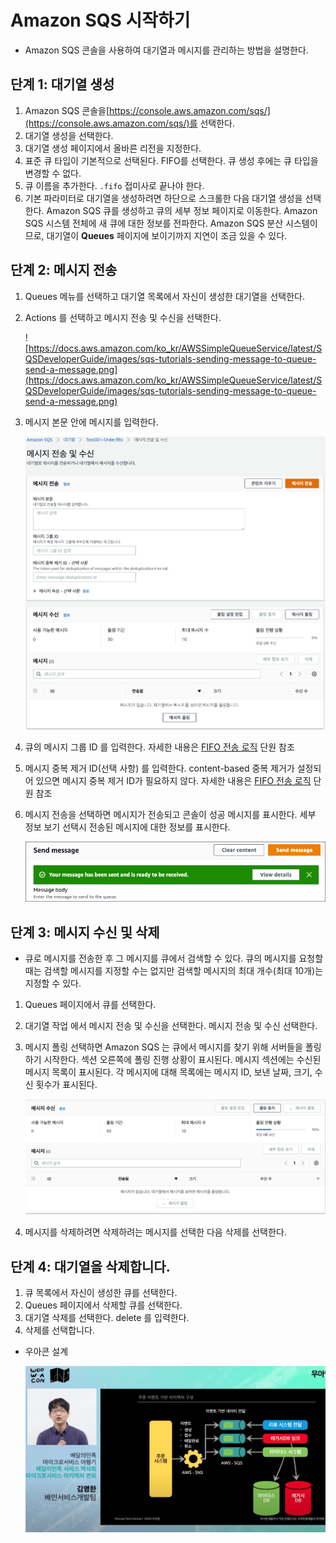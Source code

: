 # Amazon SQS 시작하기

- Amazon SQS 콘솔을 사용하여 대기열과 메시지를 관리하는 방법을 설명한다.

## 단계 1: 대기열 생성

1. Amazon SQS 콘솔을[https://console.aws.amazon.com/sqs/](https://console.aws.amazon.com/sqs/)를 선택한다.
2. 대기열 생성을 선택한다.
3. 대기열 생성 페이지에서 올바른 리전을 지정한다.
4. 표준 큐 타입이 기본적으로 선택된다. FIFO를 선택한다. 큐 생성 후에는 큐 타입을 변경할 수 없다.
5. 큐 이름을 추가한다. `.fifo` 접미사로 끝나야 한다.
6. 기본 파라미터로 대기열을 생성하려면 하단으로 스크롤한 다음 대기열 생성을 선택한다. Amazon SQS 큐를 생성하고 큐의 세부 정보 페이지로 이동한다. Amazon SQS 시스템 전체에 새 큐에 대한 정보를 전파한다. Amazon SQS 분산 시스템이므로, 대기열이 **Queues** 페이지에 보이기까지 지연이 조금 있을 수 있다.


## 단계 2: 메시지 전송

1. Queues 메뉴를 선택하고 대기열 목록에서 자신이 생성한 대기열을 선택한다.
2. Actions 를 선택하고 메시지 전송 및 수신을 선택한다.
    
    ![https://docs.aws.amazon.com/ko_kr/AWSSimpleQueueService/latest/SQSDeveloperGuide/images/sqs-tutorials-sending-message-to-queue-send-a-message.png](https://docs.aws.amazon.com/ko_kr/AWSSimpleQueueService/latest/SQSDeveloperGuide/images/sqs-tutorials-sending-message-to-queue-send-a-message.png)
    
3. 메시지 본문 안에 메시지를 입력한다.

    ![Untitled](./image/_2_/Untitled.png)

4. 큐의 메시지 그룹 ID 를 입력한다. 자세한 내용은 [FIFO 전송 로직](https://docs.aws.amazon.com/ko_kr/AWSSimpleQueueService/latest/SQSDeveloperGuide/FIFO-queues-understanding-logic.html) 단원 참조
5. 메시지 중복 제거 ID(선택 사항) 를 입력한다. content-based 중복 제거가 설정되어 있으면 메시지 중복 제거 ID가 필요하지 않다. 자세한 내용은 [FIFO 전송 로직](https://docs.aws.amazon.com/ko_kr/AWSSimpleQueueService/latest/SQSDeveloperGuide/FIFO-queues-understanding-logic.html) 단원 참조
6. 메시지 전송을 선택하면 메시지가 전송되고 콘솔이 성공 메시지를 표시한다. 세부 정보 보기 선택시 전송된 메시지에 대한 정보를 표시한다.
    
    ![Untitled](./image/_2_/Untitled%201.png)
    

## 단계 3: 메시지 수신 및 삭제

- 큐로 메시지를 전송한 후 그 메시지를 큐에서 검색할 수 있다. 큐의 메시지를 요청할 때는 검색할 메시지를 지정할 수는 없지만 검색할 메시지의 최대 개수(최대 10개)는 지정할 수 있다.
1. Queues 페이지에서 큐를 선택한다.
2. 대기열 작업 에서 메시지 전송 및 수신을 선택한다. 메시지 전송 및 수신 선택한다.
3. 메시지 폴링 선택하면 Amazon SQS 는 큐에서 메시지를 찾기 위해 서버들을 폴링하기 시작한다. 섹션 오른쪽에 폴링 진행 상황이 표시된다.
메시지 섹션에는 수신된 메시지 목록이 표시된다. 각 메시지에 대해 목록에는 메시지 ID, 보낸 날짜, 크기, 수신 횟수가 표시된다.
    
    ![Untitled](./image/_2_/Untitled%202.png)
    
4. 메시지를 삭제하려면 삭제하려는 메시지를 선택한 다음 삭제를 선택한다.

## 단계 4: 대기열을 삭제합니다.

1. 큐 목록에서 자신이 생성한 큐를 선택한다.
2. Queues 페이지에서 삭제할 큐를 선택한다.
3. 대기열 삭제를 선택한다. delete 를 입력한다.
4. 삭제를 선택합니다.

- 우아콘 설계
    
    ![Untitled](./image/_2_/Untitled%203.png)
